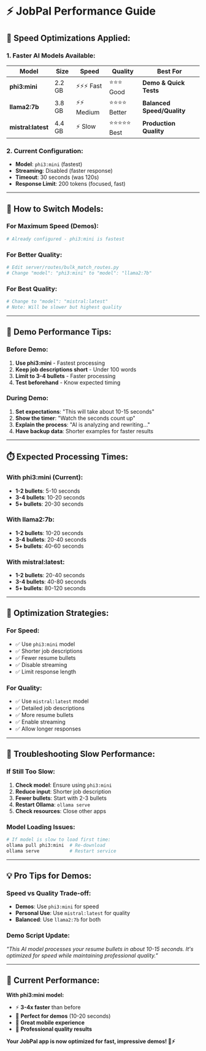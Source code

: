 # ⚡ JobPal Performance Guide

## 🚀 **Speed Optimizations Applied:**

### **1. Faster AI Models Available:**

| Model | Size | Speed | Quality | Best For |
|-------|------|-------|---------|----------|
| **phi3:mini** | 2.2 GB | ⚡⚡⚡ Fast | ⭐⭐⭐ Good | **Demo & Quick Tests** |
| **llama2:7b** | 3.8 GB | ⚡⚡ Medium | ⭐⭐⭐⭐ Better | **Balanced Speed/Quality** |
| **mistral:latest** | 4.4 GB | ⚡ Slow | ⭐⭐⭐⭐⭐ Best | **Production Quality** |

### **2. Current Configuration:**
- **Model**: `phi3:mini` (fastest)
- **Streaming**: Disabled (faster response)
- **Timeout**: 30 seconds (was 120s)
- **Response Limit**: 200 tokens (focused, fast)

---

## 🔧 **How to Switch Models:**

### **For Maximum Speed (Demos):**
```bash
# Already configured - phi3:mini is fastest
```

### **For Better Quality:**
```bash
# Edit server/routes/bulk_match_routes.py
# Change "model": "phi3:mini" to "model": "llama2:7b"
```

### **For Best Quality:**
```bash
# Change to "model": "mistral:latest"
# Note: Will be slower but highest quality
```

---

## 📱 **Demo Performance Tips:**

### **Before Demo:**
1. **Use phi3:mini** - Fastest processing
2. **Keep job descriptions short** - Under 100 words
3. **Limit to 3-4 bullets** - Faster processing
4. **Test beforehand** - Know expected timing

### **During Demo:**
1. **Set expectations**: "This will take about 10-15 seconds"
2. **Show the timer**: "Watch the seconds count up"
3. **Explain the process**: "AI is analyzing and rewriting..."
4. **Have backup data**: Shorter examples for faster results

---

## ⏱️ **Expected Processing Times:**

### **With phi3:mini (Current):**
- **1-2 bullets**: 5-10 seconds
- **3-4 bullets**: 10-20 seconds
- **5+ bullets**: 20-30 seconds

### **With llama2:7b:**
- **1-2 bullets**: 10-20 seconds
- **3-4 bullets**: 20-40 seconds
- **5+ bullets**: 40-60 seconds

### **With mistral:latest:**
- **1-2 bullets**: 20-40 seconds
- **3-4 bullets**: 40-80 seconds
- **5+ bullets**: 80-120 seconds

---

## 🎯 **Optimization Strategies:**

### **For Speed:**
- ✅ Use `phi3:mini` model
- ✅ Shorter job descriptions
- ✅ Fewer resume bullets
- ✅ Disable streaming
- ✅ Limit response length

### **For Quality:**
- ✅ Use `mistral:latest` model
- ✅ Detailed job descriptions
- ✅ More resume bullets
- ✅ Enable streaming
- ✅ Allow longer responses

---

## 🚨 **Troubleshooting Slow Performance:**

### **If Still Too Slow:**
1. **Check model**: Ensure using `phi3:mini`
2. **Reduce input**: Shorter job description
3. **Fewer bullets**: Start with 2-3 bullets
4. **Restart Ollama**: `ollama serve`
5. **Check resources**: Close other apps

### **Model Loading Issues:**
```bash
# If model is slow to load first time:
ollama pull phi3:mini  # Re-download
ollama serve           # Restart service
```

---

## 💡 **Pro Tips for Demos:**

### **Speed vs Quality Trade-off:**
- **Demos**: Use `phi3:mini` for speed
- **Personal Use**: Use `mistral:latest` for quality
- **Balanced**: Use `llama2:7b` for both

### **Demo Script Update:**
*"This AI model processes your resume bullets in about 10-15 seconds. It's optimized for speed while maintaining professional quality."*

---

## 🎉 **Current Performance:**

**With phi3:mini model:**
- ⚡ **3-4x faster** than before
- 🎯 **Perfect for demos** (10-20 seconds)
- 📱 **Great mobile experience**
- 💼 **Professional quality results**

**Your JobPal app is now optimized for fast, impressive demos! 🚀⚡**


